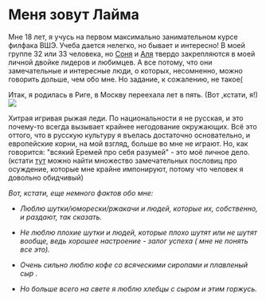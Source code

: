 # Меня зовут Лайма

Мне 18 лет, я учусь на первом максимально занимательном курсе филфака ВШЭ. Учеба дается нелегко, но бывает и интересно! В моей группе 32 или 33 человека, но [Соня](https://vk.com/id198894642) и [Аля](https://vk.com/alya_malik) твердо закрепляются в моей личной двойке лидеров и любимцев. А все потому, что они замечательные и интересные люди, о которых, несомненно, можно говорить дольше, чем обо мне. Но задание, к сожалению, не такое[(](http://99px.ru/sstorage/56/2015/01/mid_184136_1391.jpg)

Итак, я родилась в Риге, в Москву переехала лет в пять. (Вот ,кстати, я!) ![](https://pp.userapi.com/c840235/v840235774/76d36/JsCtmdbfBIo.jpg)

Хитрая игривая рыжая леди. По национальности я не русская, и это почему-то всегда вызывает крайнее негодование окружающих. Всё это оттого, что в русскую культуру я въелась достаточно основательно, и европейские корни, на мой взгляд, больше во мне не играют. Но, как говорится: "всякий Еремей про себя разумей" - это моё личное дело. (кстати [тут](http://posloviz.ru/category/osuzhdat/) можно найти множество замечательных пословиц про осуждение, которые мне крайне импонируют, потому что человек я довольно обидчивый)

*Вот, кстати, еще немного фактов обо мне:*
+ _Люблю шутки/юморески/ржакачи и людей, которые их, собственно, и раздают, так сказать._
- _Не люблю плохие шутки и людей, которые плохо шутят или не шутят вообще, ведь хорошее настроение - залог успеха ( мне не понять все это)._
+ _Очень сильно люблю кофе со всяческими сиропами и плавленый сыр ._
- _Но больше всего на свете я люблю хлебцы с сыром и этим горжусь._







